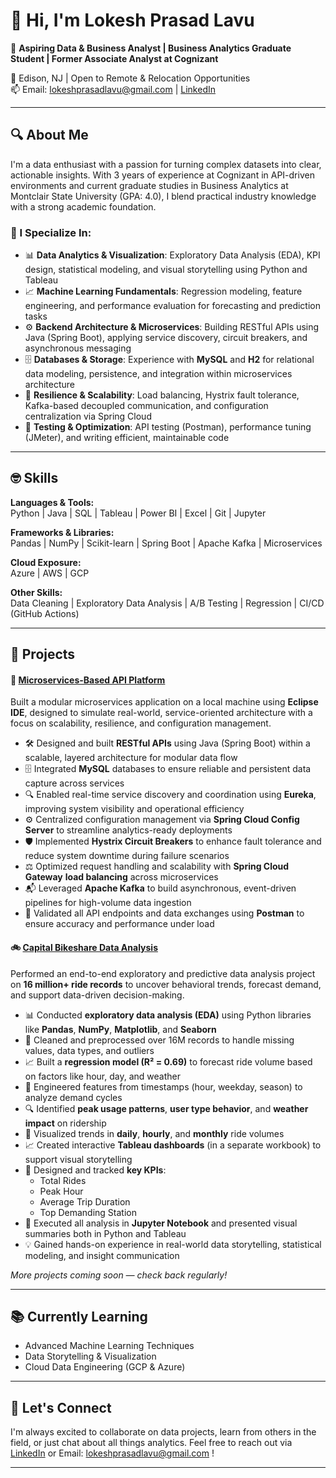 # 👋 Hi, I'm Lokesh Prasad Lavu

🎯 **Aspiring Data & Business Analyst | Business Analytics Graduate Student | Former Associate Analyst at Cognizant**

📍 Edison, NJ | Open to Remote & Relocation Opportunities  
📫 Email: lokeshprasadlavu@gmail.com | [LinkedIn](https://linkedin.com/in/lokeshprasadlavu)

---

## 🔍 About Me

I'm a data enthusiast with a passion for turning complex datasets into clear, actionable insights. With 3 years of experience at Cognizant in API-driven environments and current graduate studies in Business Analytics at Montclair State University (GPA: 4.0), I blend practical industry knowledge with a strong academic foundation.

### 🧠 I Specialize In:

- 📊 **Data Analytics & Visualization**: Exploratory Data Analysis (EDA), KPI design, statistical modeling, and visual storytelling using Python and Tableau
- 📈 **Machine Learning Fundamentals**: Regression modeling, feature engineering, and performance evaluation for forecasting and prediction tasks
- ⚙️ **Backend Architecture & Microservices**: Building RESTful APIs using Java (Spring Boot), applying service discovery, circuit breakers, and asynchronous messaging
- 🗄️ **Databases & Storage**: Experience with **MySQL** and **H2** for relational data modeling, persistence, and integration within microservices architecture 
- 🔄 **Resilience & Scalability**: Load balancing, Hystrix fault tolerance, Kafka-based decoupled communication, and configuration centralization via Spring Cloud
- 🧪 **Testing & Optimization**: API testing (Postman), performance tuning (JMeter), and writing efficient, maintainable code

---

## 🤓 Skills

**Languages & Tools:**  
Python | Java | SQL | Tableau | Power BI | Excel | Git | Jupyter

**Frameworks & Libraries:**  
Pandas | NumPy | Scikit-learn | Spring Boot | Apache Kafka | Microservices

**Cloud Exposure:**  
Azure | AWS | GCP

**Other Skills:**  
Data Cleaning | Exploratory Data Analysis | A/B Testing | Regression | CI/CD (GitHub Actions)

---

## 🚀 Projects

#### 🧩 [Microservices-Based API Platform](https://github.com/lokeshlavu01/online-shopping)
Built a modular microservices application on a local machine using **Eclipse IDE**, designed to simulate real-world, service-oriented architecture with a focus on scalability, resilience, and configuration management.

- 🛠️ Designed and built **RESTful APIs** using Java (Spring Boot) within a scalable, layered architecture for modular data flow
- 🗄️ Integrated **MySQL** databases to ensure reliable and persistent data capture across services
- 🔍 Enabled real-time service discovery and coordination using **Eureka**, improving system visibility and operational efficiency
- ⚙️ Centralized configuration management via **Spring Cloud Config Server** to streamline analytics-ready deployments
- 🛡️ Implemented **Hystrix Circuit Breakers** to enhance fault tolerance and reduce system downtime during failure scenarios
- ⚖️ Optimized request handling and scalability with **Spring Cloud Gateway** **load balancing** across microservices
- 📬 Leveraged **Apache Kafka** to build asynchronous, event-driven pipelines for high-volume data ingestion
- 🧪 Validated all API endpoints and data exchanges using **Postman** to ensure accuracy and performance under load

#### 🚲 [Capital Bikeshare Data Analysis](https://github.com/lokeshlavu01/Capital-Bikeshare-Data-Analysis)
Performed an end-to-end exploratory and predictive data analysis project on **16 million+ ride records** to uncover behavioral trends, forecast demand, and support data-driven decision-making.

- 📊 Conducted **exploratory data analysis (EDA)** using Python libraries like **Pandas**, **NumPy**, **Matplotlib**, and **Seaborn**
- 🧼 Cleaned and preprocessed over 16M records to handle missing values, data types, and outliers
- 📈 Built a **regression model (R² = 0.69)** to forecast ride volume based on factors like hour, day, and weather
- 🧠 Engineered features from timestamps (hour, weekday, season) to analyze demand cycles
- 🔍 Identified **peak usage patterns**, **user type behavior**, and **weather impact** on ridership
- 📅 Visualized trends in **daily**, **hourly**, and **monthly** ride volumes
- 📈 Created interactive **Tableau dashboards** (in a separate workbook) to support visual storytelling
- 🧾 Designed and tracked **key KPIs**:  
  - Total Rides  
  - Peak Hour  
  - Average Trip Duration
  - Top Demanding Station
- 🧪 Executed all analysis in **Jupyter Notebook** and presented visual summaries both in Python and Tableau
- 💡 Gained hands-on experience in real-world data storytelling, statistical modeling, and insight communication


*More projects coming soon — check back regularly!*

---

## 📚 Currently Learning

- Advanced Machine Learning Techniques  
- Data Storytelling & Visualization  
- Cloud Data Engineering (GCP & Azure)

---

## 🤝 Let's Connect

I'm always excited to collaborate on data projects, learn from others in the field, or just chat about all things analytics. Feel free to reach out via [LinkedIn](https://linkedin.com/in/lokeshprasadlavu) or Email: lokeshprasadlavu@gmail.com !

---
